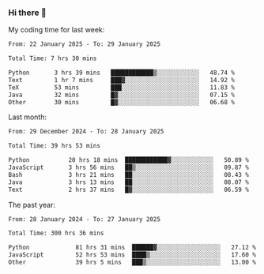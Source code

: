 ### Hi there 👋

My coding time for last week:

<!--START_SECTION:week-->

```txt
From: 22 January 2025 - To: 29 January 2025

Total Time: 7 hrs 30 mins

Python       3 hrs 39 mins   ████████████▒░░░░░░░░░░░░   48.74 %
Text         1 hr 7 mins     ███▓░░░░░░░░░░░░░░░░░░░░░   14.92 %
TeX          53 mins         ███░░░░░░░░░░░░░░░░░░░░░░   11.83 %
Java         32 mins         █▓░░░░░░░░░░░░░░░░░░░░░░░   07.15 %
Other        30 mins         █▓░░░░░░░░░░░░░░░░░░░░░░░   06.68 %
```

<!--END_SECTION:week-->

Last month:

<!--START_SECTION:month-->

```txt
From: 29 December 2024 - To: 28 January 2025

Total Time: 39 hrs 53 mins

Python           20 hrs 18 mins  ████████████▓░░░░░░░░░░░░   50.89 %
JavaScript       3 hrs 56 mins   ██▒░░░░░░░░░░░░░░░░░░░░░░   09.87 %
Bash             3 hrs 21 mins   ██░░░░░░░░░░░░░░░░░░░░░░░   08.43 %
Java             3 hrs 13 mins   ██░░░░░░░░░░░░░░░░░░░░░░░   08.07 %
Text             2 hrs 37 mins   █▓░░░░░░░░░░░░░░░░░░░░░░░   06.59 %
```

<!--END_SECTION:month-->

The past year:

<!--START_SECTION:year-->

```txt
From: 28 January 2024 - To: 27 January 2025

Total Time: 300 hrs 36 mins

Python             81 hrs 31 mins  ██████▓░░░░░░░░░░░░░░░░░░   27.12 %
JavaScript         52 hrs 53 mins  ████▒░░░░░░░░░░░░░░░░░░░░   17.60 %
Other              39 hrs 5 mins   ███▒░░░░░░░░░░░░░░░░░░░░░   13.00 %
```

<!--END_SECTION:year-->
